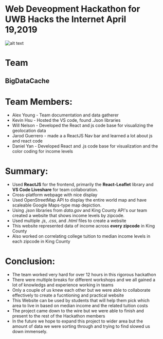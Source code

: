 # Web Deveopment Hackathon for UWB Hacks the Internet April 19,2019
![alt text](https://github.com/mkhsu/uwbhacks-2019/blob/master/Screen%20Shot%202019-04-19%20at%209.46.23%20PM.png "Income Levels by Zipcode in King County, Washington")

# Team
## BigDataCache

# Team Members:
+ Alex Young - Team documentation and data gatherer  
+ Kevin Hsu - Hosted the VS code, found .Json libraries  
+ Will Nelson - Developed the React and js code base for visualizing the geolocation data  
+ Jarod Guerrero - made a a ReactJS Nav bar and learned a lot about js and react code  
+ Daniel Yan - Developed React and .js code base for visualization and the color coding for income levels  

# Summary:
+ Used **ReactJS** for the frontend, primarily the **React-Leaflet** library and **VS Code Liveshare** for team collaboration.
+ Cross-platform webpage with nice display 
+ Used OpenStreetMap API to display the entire world map and have scaleable Google Maps-type map depiction.
+ Using *.json* libraries from *data.gov* and King County API's our team created a website that shows income levels by zipcode.
+ Used multiple *.js*, *.css*, and *.html* files to create a website
+ This website represented data of income across **every zipcode** in King County
+ Also worked on correlating college tuition to median income levels in each zipcode in King County

# Conclusion:
+ The team worked very hard for over 12 hours in this rigorous hackathon
+ There were multiple breaks for different workshops and we all gained a lot of knowledgs and experience working in teams
+ Only a couple of us knew each other but we were able to collaborate effectively to create a fucntioning and practical website
+ This Website can be used by students that will help them pick which area to live in based on median income and the related tuition costs
+ The project came down to the wire but we were able to finish and present to the rest of the Hackathon members
+ In the future we hope to expand this project to wider area but the amount of data we were sorting through and trying to find slowed us down immensely.


